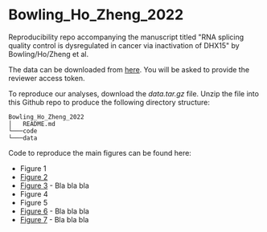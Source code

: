 # Bowling_Ho_Zheng_2022
Reproducibility repo accompanying the manuscript titled "RNA splicing quality control is dysregulated in cancer via inactivation of DHX15" by Bowling/Ho/Zheng et al.

The data can be downloaded from [here](https://1drv.ms/f/s!AiwuS6Fz15R0icgTpE2A8K0s1gwIog). You will be asked to provide the reviewer access token.

To reproduce our analyses, download the *data.tar.gz* file. Unzip the file into this Github repo to produce the following directory structure:

```
Bowling_Ho_Zheng_2022
│   README.md
└───code
└───data
```

Code to reproduce the main figures can be found here:
* Figure 1
* [Figure 2](https://github.com/thinc-bcm/Bowling_Ho_Zheng_2022/blob/main/code/figure_2/figure_2.md)
* [Figure 3](https://github.com/thinc-bcm/Bowling_Ho_Zheng_2022/blob/main/code/figure_3/figure3.md) - Bla bla bla
* Figure 4
* Figure 5
* [Figure 6](https://github.com/thinc-bcm/Bowling_Ho_Zheng_2022/blob/main/code/figure_6/figure6.md) - Bla bla bla
* [Figure 7](https://github.com/thinc-bcm/Bowling_Ho_Zheng_2022/blob/main/code/figure_7/figure_7.md) - Bla bla bla
